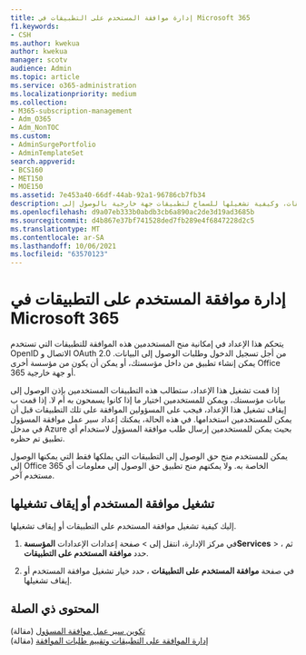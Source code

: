 ```yaml
---
title: إدارة موافقة المستخدم على التطبيقات في Microsoft 365
f1.keywords:
- CSH
ms.author: kwekua
author: kwekua
manager: scotv
audience: Admin
ms.topic: article
ms.service: o365-administration
ms.localizationpriority: medium
ms.collection:
- M365-subscription-management
- Adm_O365
- Adm_NonTOC
ms.custom:
- AdminSurgePortfolio
- AdminTemplateSet
search.appverid:
- BCS160
- MET150
- MOE150
ms.assetid: 7e453a40-66df-44ab-92a1-96786cb7fb34
description: تعرف على موافقة المستخدم على التطبيقات، وكيفية تشغيلها للسماح لتطبيقات جهة خارجية بالوصول إلى Microsoft 365 المستخدمين.
ms.openlocfilehash: d9a07eb333b0abdb3cb6a890ac2de3d19ad3685b
ms.sourcegitcommit: d4b867e37bf741528ded7fb289e4f6847228d2c5
ms.translationtype: MT
ms.contentlocale: ar-SA
ms.lasthandoff: 10/06/2021
ms.locfileid: "63570123"
---
```

# <a name="managing-user-consent-to-apps-in-microsoft-365"></a>إدارة موافقة المستخدم على التطبيقات في Microsoft 365

يتحكم هذا الإعداد في إمكانية منح المستخدمين هذه الموافقة للتطبيقات التي تستخدم OpenID الاتصال و OAuth 2.0 من أجل تسجيل الدخول وطلبات الوصول إلى البيانات. يمكن إنشاء تطبيق من داخل مؤسستك، أو يمكن أن يكون من مؤسسة أخرى Office 365 أو جهة خارجية.

إذا قمت تشغيل هذا الإعداد، ستطالب هذه التطبيقات المستخدمين بإذن الوصول إلى بيانات مؤسستك، ويمكن للمستخدمين اختيار ما إذا كانوا يسمحون به أم لا. إذا قمت ب إيقاف تشغيل هذا الإعداد، فيجب على المسؤولين الموافقة على تلك التطبيقات قبل أن يمكن للمستخدمين استخدامها. في هذه الحالة، يمكنك إعداد سير عمل موافقة المسؤول في مدخل Azure بحيث يمكن للمستخدمين إرسال طلب موافقة المسؤول لاستخدام أي تطبيق تم حظره.

يمكن للمستخدم منح حق الوصول إلى التطبيقات التي يملكها فقط التي يمكنها الوصول إلى Office 365 الخاصة به. ولا يمكنهم منح تطبيق حق الوصول إلى معلومات أي مستخدم آخر.

## <a name="turning-user-consent-on-or-off"></a>تشغيل موافقة المستخدم أو إيقاف تشغيلها

إليك كيفية تشغيل موافقة المستخدم على التطبيقات أو إيقاف تشغيلها.

1. في مركز الإدارة، انتقل إلى  \> صفحة إعدادات الإعدادات **المؤسسةServices** > ، ثم حدد **موافقة المستخدم على التطبيقات**.[](https://go.microsoft.com/fwlink/p/?linkid=2053743)

2. في صفحة **موافقة المستخدم على التطبيقات** ، حدد خيار تشغيل موافقة المستخدم أو إيقاف تشغيلها.

## <a name="related-content"></a>المحتوى ذي الصلة 

[تكوين سير عمل موافقة المسؤول](/azure/active-directory/manage-apps/configure-admin-consent-workflow) (مقالة)\
[إدارة الموافقة على التطبيقات وتقييم طلبات الموافقة](/azure/active-directory/manage-apps/manage-consent-requests) (مقالة)